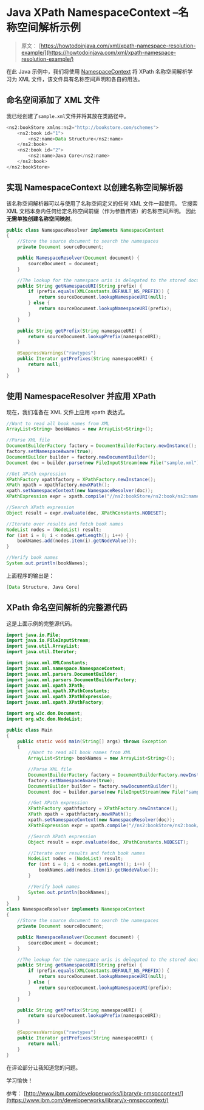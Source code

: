 # Java XPath NamespaceContext –名称空间解析示例

> 原文： [https://howtodoinjava.com/xml/xpath-namespace-resolution-example/](https://howtodoinjava.com/xml/xpath-namespace-resolution-example/)

在此 Java 示例中，我们将使用 [NamespaceContext](https://docs.oracle.com/javase/7/docs/api/javax/xml/namespace/NamespaceContext.html) 将 XPath 名称空间解析学习为 XML 文件，该文件具有名称空间声明和各自的用法。

## 命名空间添加了 XML 文件

我已经创建了`sample.xml`文件并将其放在类路径中。

```java
<ns2:bookStore xmlns:ns2="http://bookstore.com/schemes">
	<ns2:book id="1">
		<ns2:name>Data Structure</ns2:name>
	</ns2:book>
	<ns2:book id="2">
		<ns2:name>Java Core</ns2:name>
	</ns2:book>
</ns2:bookStore>

```

## 实现 NamespaceContext 以创建名称空间解析器

该名称空间解析器可以与使用了名称空间定义的任何 XML 文件一起使用。 它搜索 XML 文档本身内任何给定名称空间前缀（作为参数传递）的名称空间声明。 因此**无需单独创建名称空间映射**。

```java
public class NamespaceResolver implements NamespaceContext 
{
	//Store the source document to search the namespaces
    private Document sourceDocument;

    public NamespaceResolver(Document document) {
        sourceDocument = document;
    }

    //The lookup for the namespace uris is delegated to the stored document.
    public String getNamespaceURI(String prefix) {
        if (prefix.equals(XMLConstants.DEFAULT_NS_PREFIX)) {
            return sourceDocument.lookupNamespaceURI(null);
        } else {
            return sourceDocument.lookupNamespaceURI(prefix);
        }
    }

    public String getPrefix(String namespaceURI) {
        return sourceDocument.lookupPrefix(namespaceURI);
    }

    @SuppressWarnings("rawtypes")
	public Iterator getPrefixes(String namespaceURI) {
        return null;
    }
}

```

## 使用 NamespaceResolver 并应用 XPath

现在，我们准备在 XML 文件上应用 xpath 表达式。

```java
//Want to read all book names from XML
ArrayList<String> bookNames = new ArrayList<String>();

//Parse XML file
DocumentBuilderFactory factory = DocumentBuilderFactory.newInstance();
factory.setNamespaceAware(true); 
DocumentBuilder builder = factory.newDocumentBuilder();
Document doc = builder.parse(new FileInputStream(new File("sample.xml")));

//Get XPath expression
XPathFactory xpathfactory = XPathFactory.newInstance();
XPath xpath = xpathfactory.newXPath();
xpath.setNamespaceContext(new NamespaceResolver(doc));
XPathExpression expr = xpath.compile("//ns2:bookStore/ns2:book/ns2:name/text()"); 

//Search XPath expression
Object result = expr.evaluate(doc, XPathConstants.NODESET);

//Iterate over results and fetch book names
NodeList nodes = (NodeList) result;
for (int i = 0; i < nodes.getLength(); i++) {
	bookNames.add(nodes.item(i).getNodeValue());
}

//Verify book names
System.out.println(bookNames);

```

上面程序的输出是：

```java
[Data Structure, Java Core]
```

## XPath 命名空间解析的完整源代码

这是上面示例的完整源代码。

```java
import java.io.File;
import java.io.FileInputStream;
import java.util.ArrayList;
import java.util.Iterator;

import javax.xml.XMLConstants;
import javax.xml.namespace.NamespaceContext;
import javax.xml.parsers.DocumentBuilder;
import javax.xml.parsers.DocumentBuilderFactory;
import javax.xml.xpath.XPath;
import javax.xml.xpath.XPathConstants;
import javax.xml.xpath.XPathExpression;
import javax.xml.xpath.XPathFactory;

import org.w3c.dom.Document;
import org.w3c.dom.NodeList;

public class Main 
{
	public static void main(String[] args) throws Exception 
	{
		//Want to read all book names from XML
		ArrayList<String> bookNames = new ArrayList<String>();

		//Parse XML file
		DocumentBuilderFactory factory = DocumentBuilderFactory.newInstance();
        factory.setNamespaceAware(true); 
        DocumentBuilder builder = factory.newDocumentBuilder();
        Document doc = builder.parse(new FileInputStream(new File("sample.xml")));

        //Get XPath expression
        XPathFactory xpathfactory = XPathFactory.newInstance();
        XPath xpath = xpathfactory.newXPath();
        xpath.setNamespaceContext(new NamespaceResolver(doc));
        XPathExpression expr = xpath.compile("//ns2:bookStore/ns2:book/ns2:name/text()"); 

        //Search XPath expression
        Object result = expr.evaluate(doc, XPathConstants.NODESET);

        //Iterate over results and fetch book names
        NodeList nodes = (NodeList) result;
        for (int i = 0; i < nodes.getLength(); i++) {
        	bookNames.add(nodes.item(i).getNodeValue());
        }

        //Verify book names
        System.out.println(bookNames);
	}
}
class NamespaceResolver implements NamespaceContext 
{
	//Store the source document to search the namespaces
    private Document sourceDocument;

    public NamespaceResolver(Document document) {
        sourceDocument = document;
    }

    //The lookup for the namespace uris is delegated to the stored document.
    public String getNamespaceURI(String prefix) {
        if (prefix.equals(XMLConstants.DEFAULT_NS_PREFIX)) {
            return sourceDocument.lookupNamespaceURI(null);
        } else {
            return sourceDocument.lookupNamespaceURI(prefix);
        }
    }

    public String getPrefix(String namespaceURI) {
        return sourceDocument.lookupPrefix(namespaceURI);
    }

    @SuppressWarnings("rawtypes")
	public Iterator getPrefixes(String namespaceURI) {
        return null;
    }
}

```

在评论部分让我知道您的问题。

学习愉快！

参考： [http://www.ibm.com/developerworks/library/x-nmspccontext/](https://www.ibm.com/developerworks/library/x-nmspccontext/)